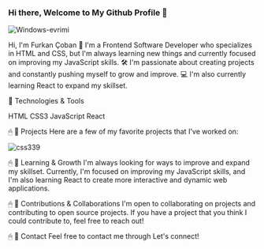 ### Hi there, Welcome to My Github Profile 👋
![Windows-evrimi](https://user-images.githubusercontent.com/129904143/233821580-387de986-039e-463b-a67e-951de3925431.gif)

Hi, I'm Furkan Çoban 👋 I'm a Frontend Software Developer who specializes in HTML and CSS, but I'm always learning new things and currently focused on improving my JavaScript skills. 
 🛠 I'm passionate about creating projects and constantly pushing myself to grow and improve. 💻 I'm also currently learning React to expand my skillset.

📌 Technologies & Tools

HTML
CSS3
JavaScript
React

🖱 📌 Projects
Here are a few of my favorite projects that I've worked on:

![css339](https://user-images.githubusercontent.com/129904143/233821042-3107ef42-a104-4ab9-ba4c-d5f353bb06d7.PNG)

🖱 📌 Learning & Growth
I'm always looking for ways to improve and expand my skillset. Currently, I'm focused on improving my JavaScript skills, and I'm also learning React to create more interactive and dynamic web applications.

🖱 📌 Contributions & Collaborations
I'm open to collaborating on projects and contributing to open source projects. If you have a project that you think I could contribute to, feel free to reach out!

🖱 📌 Contact
Feel free to contact me through 
Let's connect!
